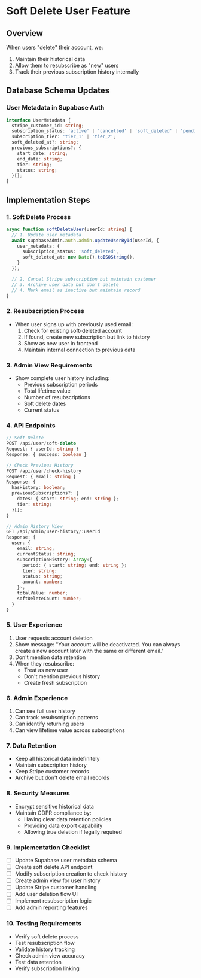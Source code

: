 # Soft Delete User Feature

## Overview
When users "delete" their account, we:
1. Maintain their historical data
2. Allow them to resubscribe as "new" users
3. Track their previous subscription history internally

## Database Schema Updates

### User Metadata in Supabase Auth
```typescript
interface UserMetadata {
  stripe_customer_id: string;
  subscription_status: 'active' | 'cancelled' | 'soft_deleted' | 'pending';
  subscription_tier: 'tier_1' | 'tier_2';
  soft_deleted_at?: string;
  previous_subscriptions?: {
    start_date: string;
    end_date: string;
    tier: string;
    status: string;
  }[];
}
```

## Implementation Steps

### 1. Soft Delete Process
```typescript
async function softDeleteUser(userId: string) {
  // 1. Update user metadata
  await supabaseAdmin.auth.admin.updateUserById(userId, {
    user_metadata: {
      subscription_status: 'soft_deleted',
      soft_deleted_at: new Date().toISOString(),
    }
  });

  // 2. Cancel Stripe subscription but maintain customer
  // 3. Archive user data but don't delete
  // 4. Mark email as inactive but maintain record
}
```

### 2. Resubscription Process
- When user signs up with previously used email:
  1. Check for existing soft-deleted account
  2. If found, create new subscription but link to history
  3. Show as new user in frontend
  4. Maintain internal connection to previous data

### 3. Admin View Requirements
- Show complete user history including:
  - Previous subscription periods
  - Total lifetime value
  - Number of resubscriptions
  - Soft delete dates
  - Current status

### 4. API Endpoints

```typescript
// Soft Delete
POST /api/user/soft-delete
Request: { userId: string }
Response: { success: boolean }

// Check Previous History
POST /api/user/check-history
Request: { email: string }
Response: {
  hasHistory: boolean;
  previousSubscriptions?: {
    dates: { start: string; end: string };
    tier: string;
  }[];
}

// Admin History View
GET /api/admin/user-history/:userId
Response: {
  user: {
    email: string;
    currentStatus: string;
    subscriptionHistory: Array<{
      period: { start: string; end: string };
      tier: string;
      status: string;
      amount: number;
    }>;
    totalValue: number;
    softDeleteCount: number;
  }
}
```

### 5. User Experience
1. User requests account deletion
2. Show message: "Your account will be deactivated. You can always create a new account later with the same or different email."
3. Don't mention data retention
4. When they resubscribe:
   - Treat as new user
   - Don't mention previous history
   - Create fresh subscription

### 6. Admin Experience
1. Can see full user history
2. Can track resubscription patterns
3. Can identify returning users
4. Can view lifetime value across subscriptions

### 7. Data Retention
- Keep all historical data indefinitely
- Maintain subscription history
- Keep Stripe customer records
- Archive but don't delete email records

### 8. Security Measures
- Encrypt sensitive historical data
- Maintain GDPR compliance by:
  - Having clear data retention policies
  - Providing data export capability
  - Allowing true deletion if legally required

### 9. Implementation Checklist
- [ ] Update Supabase user metadata schema
- [ ] Create soft delete API endpoint
- [ ] Modify subscription creation to check history
- [ ] Create admin view for user history
- [ ] Update Stripe customer handling
- [ ] Add user deletion flow UI
- [ ] Implement resubscription logic
- [ ] Add admin reporting features

### 10. Testing Requirements
- Verify soft delete process
- Test resubscription flow
- Validate history tracking
- Check admin view accuracy
- Test data retention
- Verify subscription linking